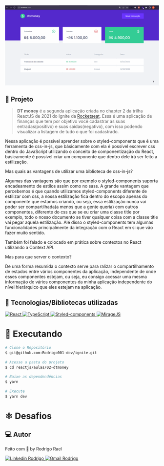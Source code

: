 ![gif-example](https://github.com/Rodrigo001-dev/ignite/blob/main/reactjs/aulas/02-dtmoney/.github/dtmoney.gif)

## :page_with_curl: Projeto

> <b>DT money</b> é a segunda aplicação criada no chapter 2 da trilha ReactJS de 2021 do Ignite da [Rocketseat](https://github.com/Rocketseat). Essa é uma aplicação de finanças que tem por objetivo você cadastrar as suas entradas(positivo) e suas saídas(negativo), com isso podendo visualizar a listagem de tudo o que foi cadastrado.

<LINKEDIN>
Nessa aplicação é possível aprender sobre o styled-components que é uma ferramenta de css-in-js, que básicamente com ela é possível escrever css dentro do JavaScript utilizando o conceito de componentização do React, básicamente é possível criar um componente que dentro dele irá ser feito a estilização.

Mas quais as vantagens de utilizar uma biblioteca de css-in-js?

Algumas das vantagens são que por exemplo o styled-components suporta encadeamento de estilos assim como no sass.
A grande vantagem que percebemos é que quando utilizamos styled-components diferente de estilizar com css, a nossa estilização fica dentro do escopo apenas do componente que estamos criando, ou seja, essa estilização nunca vai poder ser compartilhada(a menos que a gente queria) com outros componentes, diferente do css que se eu criar uma classe title por exemplo, todo o nosso documento se tiver qualquer coisa com a classe title vai pegar aquela estilização.
Alé disso o styled-components tem algumas funcionalidades principalmente da integração com o React em si que vão fazer muito sentido.

Também foi falado e colocado em prática sobre contextos no React utilizando a Context API.

Mas para que server o contexto?

De uma forma resumida o contexto serve para ralizar o compartilhamento de estados entre vários componentes da aplicação, independente de onde esses componentes estejam, ou seja, eu consigo acessar uma mesma informação de vários componentes da minha aplicação independente do nível hierárquico que eles estejam na aplicação.
</LINKEDIN>

## 🚀 Tecnologias/Bibliotecas utilizadas

<a href="https://pt-br.reactjs.org/" target="_blank"> <img src="https://img.shields.io/badge/-ReactJS-61DAFB?style=flat-square&logo=React&logoColor=white" alt="React"> </a>
<a href="https://www.typescriptlang.org/" target="_blank"> <img src="https://img.shields.io/badge/-TypeScript-3178C6?style=flat-square&logo=TypeScript&logoColor=white" alt="TypeScript"> </a>
<a href="https://styled-components.com/" target="_blank"> <img src="https://img.shields.io/badge/-Styled_Components-db7092?style=flat-square&logo=styled-components&logoColor=white" alt="Styled-components"> </a>
<a href="https://miragejs.com/" target="_blank"> <img src="https://img.shields.io/badge/-Miragejs-05C77E?style=flat-square&logo=miragejs&logoColor=white" alt="MirageJS"> </a>

# :construction_worker: Executando

```bash
# Clone o Repositório
$ git@github.com:Rodrigo001-dev/ignite.git
```

```bash
# Acesse a pasta do projeto
$ cd reactjs/aulas/02-dtmoney
```

```bash
# Baixe as dependendências
$ yarn
```

```bash
# Execute
$ yarn dev
```

# :atom_symbol: Desafios

## 💻 Autor

Feito com 💜 by Rodrigo Rael

<a href="https://www.linkedin.com/in/rodrigo-rael-a7a4b51a9/" target="_blank"> <img src="https://img.shields.io/badge/-RodrigoRael-blue?style=flat-square&logo=Linkedin&logoColor=white&link=https" alt="Linkedin Rodrigo"> </a>
<a href="https://img.shields.io/badge/-rodrigorael53@gmail.com-c14438?style=flat-square&logo=Gmail&logoColor=white&link=mailto:rodrigorael53@gmail.com" target="_blank"> <img src="https://img.shields.io/badge/-rodrigorael53@gmail.com-c14438?style=flat-square&logo=Gmail&logoColor=white&link=mailto:rodrigorael53@gmail.com" alt="Gmail Rodrigo"> </a>
